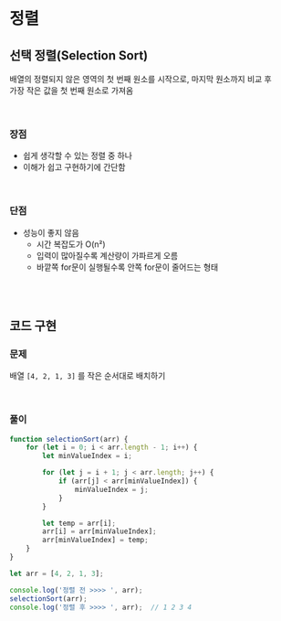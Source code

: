 # 정렬

## 선택 정렬(Selection Sort)

배열의 정렬되지 않은 영역의 첫 번째 원소를 시작으로, 마지막 원소까지 비교 후   
가장 작은 값을 첫 번째 원소로 가져옴

<br>

### 장점

* 쉽게 생각할 수 있는 정렬 중 하나
* 이해가 쉽고 구현하기에 간단함

<br>

### 단점

* 성능이 좋지 않음
    * 시간 복잡도가 O(n²)
    * 입력이 많아질수록 계산량이 가파르게 오름
    * 바깥쪽 for문이 실행될수록 안쪽 for문이 줄어드는 형태

<br><br>

## 코드 구현

### 문제

배열 `[4, 2, 1, 3]` 를 작은 순서대로 배치하기

<br>

### 풀이

```js
function selectionSort(arr) {
    for (let i = 0; i < arr.length - 1; i++) {
        let minValueIndex = i;

        for (let j = i + 1; j < arr.length; j++) {
            if (arr[j] < arr[minValueIndex]) {
                minValueIndex = j;
            }
        }

        let temp = arr[i];
        arr[i] = arr[minValueIndex];
        arr[minValueIndex] = temp;
    }
}

let arr = [4, 2, 1, 3];

console.log('정렬 전 >>>> ', arr);
selectionSort(arr);
console.log('정렬 후 >>>> ', arr);  // 1 2 3 4
```
